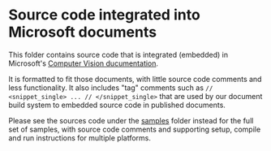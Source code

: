 # Source code integrated into Microsoft documents

This folder contains source code that is integrated (embedded) in Microsoft's [Computer Vision ducumentation](https://learn.microsoft.com/en-us/azure/cognitive-services/computer-vision/).

It is formatted to fit those documents, with little source code comments and less functionality. It also includes "tag" comments such as `// <snippet_single> ... // </snippet_single>` that are used by our document build system to embedded source code in published documents.

Please see the sources code under the [samples](/samples) folder instead for the full set of samples, with source code comments and supporting setup, compile and run instructions for multiple platforms.
